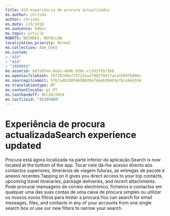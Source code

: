 ```yaml
---
title: 414 experiência de procura actualizados
ms.author: chrisda
author: chrisda
ms.date: 2/9/2018
ms.audience: Admin
ms.topic: article
ROBOTS: NOINDEX, NOFOLLOW
localization_priority: Normal
ms.collection: Adm_O365
ms.custom:
- "415"
- "414"
- "1600043"
ms.assetid: bd328fee-8ea1-4b0b-930c-cc3d3765f1b9
ms.openlocfilehash: f5f70298e773722ea1f982f9d17aca45997b096c
ms.sourcegitcommit: 5fb7a4b28859690020efdea630d03e70cc0e6334
ms.translationtype: MT
ms.contentlocale: pt-PT
ms.lasthandoff: 06/28/2019
ms.locfileid: "35355960"
---
```

# <a name="search-experience-updated"></a><span data-ttu-id="fd678-102">Experiência de procura actualizada</span><span class="sxs-lookup"><span data-stu-id="fd678-102">Search experience updated</span></span>

<span data-ttu-id="fd678-103">Procura está agora localizada na parte inferior da aplicação.</span><span class="sxs-lookup"><span data-stu-id="fd678-103">Search is now located at the bottom of the app.</span></span> <span data-ttu-id="fd678-104">Tocar nele dá-lhe acesso directo aos contactos superiores, itinerários de viagem futuras, as entregas de pacote e anexos recentes.</span><span class="sxs-lookup"><span data-stu-id="fd678-104">Tapping on it gives you direct access to your top contacts, upcoming travel itineraries, package deliveries, and recent attachments.</span></span> <span data-ttu-id="fd678-105">Pode procurar mensagens de correio electrónico, ficheiros e contactos em qualquer uma das suas contas de uma caixa de procura simples ou utilizar os nossos novos filtros para limitar a procura.</span><span class="sxs-lookup"><span data-stu-id="fd678-105">You can search for email messages, files, and contacts in any of your accounts from one single search box or use our new filters to narrow your search.</span></span>
